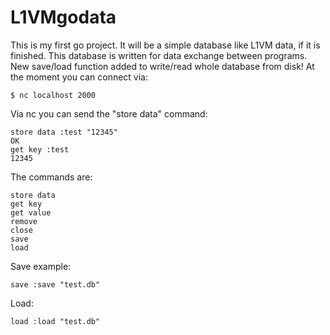 L1VMgodata
==========
This is my first go project. It will be a simple database like L1VM data, if it is finished.
This database is written for data exchange between programs.
New save/load function added to write/read whole database from disk!
At the moment you can connect via:

```
$ nc localhost 2000
```

Via nc you can send the "store data" command:

```
store data :test "12345"
OK
get key :test
12345
```

The commands are:

```
store data
get key
get value
remove
close
save
load
```

Save example:

```
save :save "test.db"
```

Load:

```
load :load "test.db"
```
